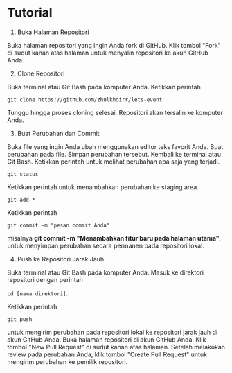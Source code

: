 # Tutorial

1. Buka Halaman Repositori

Buka halaman repositori yang ingin Anda fork di GitHub.
Klik tombol "Fork" di sudut kanan atas halaman untuk menyalin repositori ke akun GitHub Anda.

2. Clone Repositori

Buka terminal atau Git Bash pada komputer Anda.
Ketikkan perintah 

`git clone https://github.com/zhulkhoirr/lets-event`

Tunggu hingga proses cloning selesai. Repositori akan tersalin ke komputer Anda.

3. Buat Perubahan dan Commit

Buka file yang ingin Anda ubah menggunakan editor teks favorit Anda.
Buat perubahan pada file.
Simpan perubahan tersebut.
Kembali ke terminal atau Git Bash.
Ketikkan perintah untuk melihat perubahan apa saja yang terjadi.

`git status`

Ketikkan perintah untuk menambahkan perubahan ke staging area.

`git add *`

Ketikkan perintah 

`git commit -m "pesan commit Anda"`

misalnya **git commit -m "Menambahkan fitur baru pada halaman utama"**, untuk menyimpan perubahan secara permanen pada repositori lokal.

4. Push ke Repositori Jarak Jauh

Buka terminal atau Git Bash pada komputer Anda.
Masuk ke direktori repositori dengan perintah 

`cd [nama direktori]`.

Ketikkan perintah 

`git push`

untuk mengirim perubahan pada repositori lokal ke repositori jarak jauh di akun GitHub Anda.
Buka halaman repositori di akun GitHub Anda.
Klik tombol "New Pull Request" di sudut kanan atas halaman.
Setelah melakukan review pada perubahan Anda, klik tombol "Create Pull Request" untuk mengirim perubahan ke pemilik repositori.
